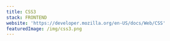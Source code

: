 ```yaml
---
title: CSS3
stack: FRONTEND
website: 'https://developer.mozilla.org/en-US/docs/Web/CSS'
featuredImage: /img/css3.png
---
```

